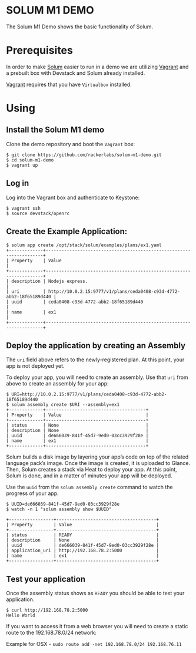SOLUM M1 DEMO
=============

The Solum M1 Demo shows the basic functionality of Solum.

Prerequisites
=============

In order to make [Solum](http://solum.io) easier to run in a demo we are utilizing [Vagrant](http://vagrantup.com) and a prebuilt box with Devstack and Solum already installed.

[Vagrant](http://vagrantup.com) requires that you have `Virtualbox` installed.

Using
=====

## Install the Solum M1 demo

Clone the demo repository and boot the `Vagrant` box:

```
$ git clone https://github.com/rackerlabs/solum-m1-demo.git
$ cd solum-m1-demo
$ vagrant up
```

## Log in

Log into the Vagrant box and authenticate to Keystone:

```
$ vagrant ssh
$ source devstack/openrc
```

## Create the Example Application:

```
$ solum app create /opt/stack/solum/examples/plans/ex1.yaml
+-------------+---------------------------------------------------------------------+
| Property    | Value                                                               |
+-------------+---------------------------------------------------------------------+
| description | Nodejs express.                                                     |
| uri         | http://10.0.2.15:9777/v1/plans/ceda0408-c93d-4772-abb2-18f65189d440 |
| uuid        | ceda0408-c93d-4772-abb2-18f65189d440                                |
| name        | ex1                                                                 |
+-------------+---------------------------------------------------------------------+
```

## Deploy the application by creating an Assembly

The `uri` field above refers to the newly-registered plan. At this point, your app is not deployed yet.

To deploy your app, you will need to create an assembly. Use that `uri` from above to create an assembly for your app:

```
$ URI=http://10.0.2.15:9777/v1/plans/ceda0408-c93d-4772-abb2-18f65189d440
$ solum assembly create $URI --assembly=ex1
+-------------+--------------------------------------+
| Property    | Value                                |
+-------------+--------------------------------------+
| status      | None                                 |
| description | None                                 |
| uuid        | de666039-841f-45d7-9ed0-03cc3929f28e |
| name        | ex1                                  |
+-------------+--------------------------------------+
```

Solum builds a disk image by layering your app’s code on top of the related language pack’s image. Once the image is created, it is uploaded to Glance. Then, Solum creates a stack via Heat to deploy your app. At this point, Solum is done, and in a matter of minutes your app will be deployed.

Use the `uuid` from the `solum assembly create` command to watch the progress of your app.

```
$ UUID=de666039-841f-45d7-9ed0-03cc3929f28e
$ watch -n 1 "solum assembly show $UUID"

+-----------------+--------------------------------------+
| Property        | Value                                |
+-----------------+--------------------------------------+
| status          | READY                                |
| description     | None                                 |
| uuid            | de666039-841f-45d7-9ed0-03cc3929f28e |
| application_uri | http://192.168.78.2:5000             |
| name            | ex1                                  |
+-----------------+--------------------------------------+
```

## Test your application

Once the assembly status shows as `READY` you should be able to test your application.

```
$ curl http://192.168.78.2:5000
Hello World
```

If you want to access it from a web browser you will need to create a static route to the 192.168.78.0/24 network:

Example for OSX - `sudo route add -net 192.168.78.0/24 192.168.76.11`